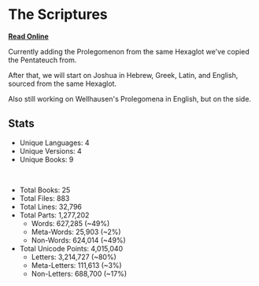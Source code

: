 # The Scriptures

**[Read Online](https://r-neal-kelly.github.io/the_scriptures/)**

Currently adding the Prolegomenon from the same Hexaglot we've copied the Pentateuch from.

After that, we will start on Joshua in Hebrew, Greek, Latin, and English, sourced from the same Hexaglot.

Also still working on Wellhausen's Prolegomena in English, but on the side.

## Stats

- Unique Languages: 4
- Unique Versions: 4
- Unique Books: 9

<br>

- Total Books: 25
- Total Files: 883
- Total Lines: 32,796
- Total Parts: 1,277,202
    - Words: 627,285 (~49%)
    - Meta-Words: 25,903 (~2%)
    - Non-Words: 624,014 (~49%)
- Total Unicode Points: 4,015,040
    - Letters: 3,214,727 (~80%)
    - Meta-Letters: 111,613 (~3%)
    - Non-Letters: 688,700 (~17%)
